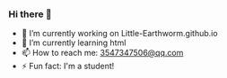 ### Hi there 👋
- 🔭 I’m currently working on Little-Earthworm.github.io
- 🌱 I’m currently learning html
- 📫 How to reach me: 3547347506@qq.com
- ⚡ Fun fact: I'm a student!

<!--
**Little-Earthworm/Little-Earthworm** is a ✨ _special_ ✨ repository because its `README.md` (this file) appears on your GitHub profile.

Here are some ideas to get you started:

- 🔭 I’m currently working on ...
- 🌱 I’m currently learning ...
- 👯 I’m looking to collaborate on ...
- 🤔 I’m looking for help with ...
- 💬 Ask me about ...
- 📫 How to reach me: ...
- 😄 Pronouns: ...
- ⚡ Fun fact: ...
-->
